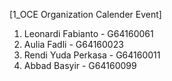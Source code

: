 [1_OCE Organization Calender Event]
1. Leonardi Fabianto - G64160061
2. Aulia Fadli - G64160023
3. Rendi Yuda Perkasa - G64160011
4. Abbad Basyir - G64160099
